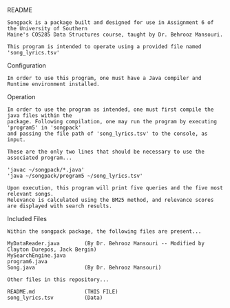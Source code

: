 README
    
    Songpack is a package built and designed for use in Assignment 6 of the University of Southern
    Maine's COS285 Data Structures course, taught by Dr. Behrooz Mansouri.

    This program is intended to operate using a provided file named 'song_lyrics.tsv'

Configuration
    
    In order to use this program, one must have a Java compiler and Runtime environment installed.

Operation
    
    In order to use the program as intended, one must first compile the java files within the
    package. Following compilation, one may run the program by executing 'program5' in 'songpack'
    and passing the file path of 'song_lyrics.tsv' to the console, as input.

    These are the only two lines that should be necessary to use the associated program...

    'javac ~/songpack/*.java'
    'java ~/songpack/program5 ~/song_lyrics.tsv'

    Upon execution, this program will print five queries and the five most relevant songs.
    Relevance is calculated using the BM25 method, and relevance scores are displayed with search results.

Included Files
    
    Within the songpack package, the following files are present...

    MyDataReader.java        (By Dr. Behrooz Mansouri -- Modified by Clayton Durepos, Jack Bergin)
    MySearchEngine.java
    program6.java
    Song.java                (By Dr. Behrooz Mansouri)

    Other files in this repository...
    
    README.md                (THIS FILE)
    song_lyrics.tsv          (Data)

